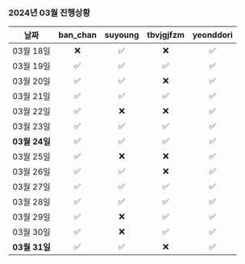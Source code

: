 ### 2024년 03월 진행상황
| 날짜 | ban_chan | suyoung | tbvjgjfzm | yeonddori |
|:---:|:---:|:---:|:---:|:---:|
| 03월 18일 | ❌ | ✅ | ❌ | ✅ |
| 03월 19일 | ✅ | ✅ | ✅ | ✅ |
| 03월 20일 | ✅ | ✅ | ❌ | ✅ |
| 03월 21일 | ✅ | ✅ | ✅ | ✅ |
| 03월 22일 | ✅ | ❌ | ❌ | ✅ |
| 03월 23일 | ✅ | ✅ | ✅ | ✅ |
| **03월 24일** | ✅ | ✅ | ✅ | ✅ |
| 03월 25일 | ✅ | ❌ | ❌ | ✅ |
| 03월 26일 | ✅ | ✅ | ❌ | ✅ |
| 03월 27일 | ✅ | ✅ | ✅ | ✅ |
| 03월 28일 | ✅ | ✅ | ✅ | ✅ |
| 03월 29일 | ✅ | ❌ | ✅ | ✅ |
| 03월 30일 | ✅ | ❌ | ✅ | ✅ |
| **03월 31일** | ✅ | ✅ | ❌ | ✅ |

